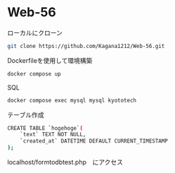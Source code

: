 # Web-56

ローカルにクローン
```bash
git clone https://github.com/Kagana1212/Web-56.git
```

Dockerfileを使用して環境構築
```bash
docker compose up
```

SQL
```bash
docker compose exec mysql mysql kyototech
```

テーブル作成
```bash
CREATE TABLE `hogehoge`(
    `text` TEXT NOT NULL,
    `created_at` DATETIME DEFAULT CURRENT_TIMESTAMP
);
```

localhost/formtodbtest.php　にアクセス

